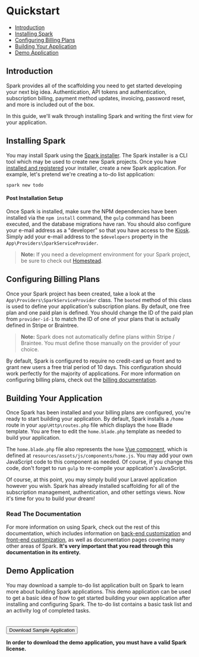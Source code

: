 # Quickstart

- [Introduction](#introduction)
- [Installing Spark](#installing-spark)
- [Configuring Billing Plans](#configuring-billing-plans)
- [Building Your Application](#building-your-application)
- [Demo Application](#demo-application)


<a name="introduction"></a>
## Introduction

Spark provides all of the scaffolding you need to get started developing your next big idea. Authentication, API tokens and authentication, subscription billing, payment method updates, invoicing, password reset, and more is included out of the box.

In this guide, we'll walk through installing Spark and writing the first view for your application.

<a name="installing-spark"></a>
## Installing Spark

You may install Spark using the [Spark installer](/docs/1.0/installation). The Spark installer is a CLI tool which may be used to create new Spark projects. Once you have [installed and registered](/docs/1.0/installation) your installer, create a new Spark application. For example, let's pretend we're creating a to-do list application:

    spark new todo

#### Post Installation Setup

Once Spark is installed, make sure the NPM dependencies have been installed via the `npm install` command, the `gulp` command has been executed, and the database migrations have ran. You should also configure your e-mail address as a "developer" so that you have access to the [Kiosk](/docs/1.0/kiosk). Simply add your e-mail address to the `$developers` property in the `App\Providers\SparkServiceProvider`.

> **Note:** If you need a development environment for your Spark project, be sure to check out [Homestead](https://laravel.com/docs/homestead).

<a name="configuring-billing-plans"></a>
## Configuring Billing Plans

Once your Spark project has been created, take a look at the `App\Providers\SparkServiceProvider` class. The `booted` method of this class is used to define your application's subscription plans. By default, one free plan and one paid plan is defined. You should change the ID of the paid plan from `provider-id-1` to match the ID of one of your plans that is actually defined in Stripe or Braintree.

> **Note:** Spark does not automatically define plans within Stripe / Braintee. You must define those manually on the provider of your choice.

By default, Spark is configured to require no credit-card up front and to grant new users a free trial period of 10 days. This configuration should work perfectly for the majority of applications. For more information on configuring billing plans, check out the [billing documentation](/docs/1.0/billing).

<a name="building-your-application"></a>
## Building Your Application

Once Spark has been installed and your billing plans are configured, you're ready to start building your application. By default, Spark installs a `/home` route in your `app\Http\routes.php` file which displays the `home` Blade template. You are free to edit the `home.blade.php` template as needed to build your application.

The `home.blade.php` file also represents the `home` [Vue component](https://vuejs.org), which is defined at `resources/assets/js/components/home.js`. You may add your own JavaScript code to this component as needed. Of course, if you change this code, don't forget to run `gulp` to re-compile your application's JavaScript.

Of course, at this point, you may simply build your Laravel application however you wish. Spark has already installed scaffolding for all of the subscription management, authentication, and other settings views. Now  it's time for you to build your dream!

### Read The Documentation

For more information on using Spark, check out the rest of this documentation, which includes information on [back-end customization](/docs/1.0/customization) and [front-end customization](/docs/1.0/client-customization), as well as documentation pages covering many other areas of Spark. **It's very important that you read through this documentation in its entirety.**

<a name="demo-application"></a>
## Demo Application

You may download a sample to-do list application built on Spark to learn more about building Spark applications. This demo application can be used to get a basic idea of how to get started building your own application after installing and configuring Spark. The to-do list contains a basic task list and an activity log of completed tasks.

<div markdown="0">
<a href="/sample/download">
<button class="btn btn-info" style="margin-top: 20px;">
    <i class="fa fa-btn fa-cloud-download"></i>Download Sample Application
</button>
</a>
</div>

**In order to download the demo application, you must have a valid Spark license.**
